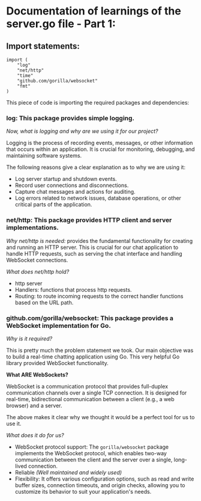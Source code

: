 # Documentation of learnings of the server.go file - Part 1:

## Import statements:

```
import (
	"log"
	"net/http"
	"time"
	"github.com/gorilla/websocket"
	"fmt"
)
```

This piece of code is importing the required packages and dependencies:
### **log**: This package provides simple logging.

*Now, what is logging and why are we using it for our project?*

Logging is the process of recording events, messages, or other information that occurs within an application. It is crucial for monitoring, debugging, and maintaining software systems.

The following reasons give a clear explanation as to why we are using it:
- Log server startup and shutdown events.
- Record user connections and disconnections.
- Capture chat messages and actions for auditing.
- Log errors related to network issues, database operations, or other critical parts of the application.

### **net/http**: This package provides HTTP client and server implementations.

*Why net/http is needed:* provides the fundamental functionality for creating and running an HTTP server. This is crucial for our chat application to handle HTTP requests, such as serving the chat interface and handling WebSocket connections.

*What does net/http hold?*

- http server
- Handlers: functions that process http requests.
- Routing: to route incoming requests to the correct handler functions based on the URL path.


### **github.com/gorilla/websocket**: This package provides a WebSocket implementation for Go.

*Why is it required?*

This is pretty much the problem statement we took. Our main objective was to build a real-time chatting application using Go. This very helpful Go library provided WebSocket functionality.

**What ARE WebSockets?**

WebSocket is a communication protocol that provides full-duplex communication channels over a single TCP connection. It is designed for real-time, bidirectional communication between a client (e.g., a web browser) and a server.

The above makes it clear why we thought it would be a perfect tool for us to use it.

*What does it do for us?*
- WebSocket protocol support: The `gorilla/websocket` package implements the WebSocket protocol, which enables two-way communication between the client and the server over a single, long-lived connection.
- Reliable *(Well maintained and widely used)*
- Flexibility: It offers various configuration options, such as read and write buffer sizes, connection timeouts, and origin checks, allowing you to customize its behavior to suit your application's needs.